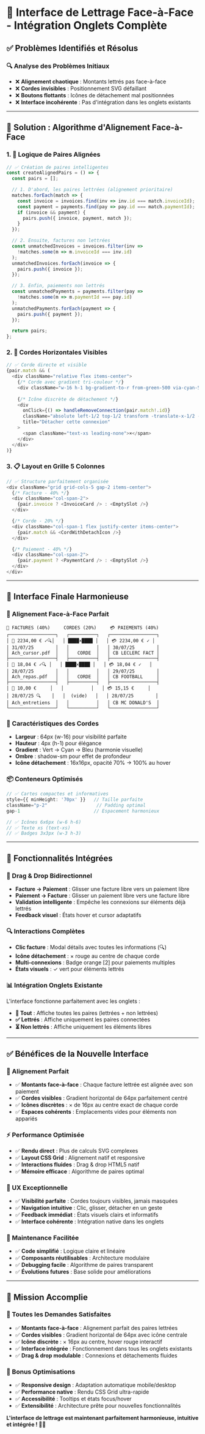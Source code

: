 # 🎯 Interface de Lettrage Face-à-Face - Intégration Onglets Complète

## ✅ **Problèmes Identifiés et Résolus**

### **🔍 Analyse des Problèmes Initiaux**
- ❌ **Alignement chaotique** : Montants lettrés pas face-à-face
- ❌ **Cordes invisibles** : Positionnement SVG défaillant
- ❌ **Boutons flottants** : Icônes de détachement mal positionnées
- ❌ **Interface incohérente** : Pas d'intégration dans les onglets existants

---

## 🔄 **Solution : Algorithme d'Alignement Face-à-Face**

### **1. 🎯 Logique de Paires Alignées**
```typescript
// ✅ Création de paires intelligentes
const createAlignedPairs = () => {
  const pairs = [];

  // 1. D'abord, les paires lettrées (alignement prioritaire)
  matches.forEach(match => {
    const invoice = invoices.find(inv => inv.id === match.invoiceId);
    const payment = payments.find(pay => pay.id === match.paymentId);
    if (invoice && payment) {
      pairs.push({ invoice, payment, match });
    }
  });

  // 2. Ensuite, factures non lettrées
  const unmatchedInvoices = invoices.filter(inv => 
    !matches.some(m => m.invoiceId === inv.id)
  );
  unmatchedInvoices.forEach(invoice => {
    pairs.push({ invoice });
  });

  // 3. Enfin, paiements non lettrés
  const unmatchedPayments = payments.filter(pay => 
    !matches.some(m => m.paymentId === pay.id)
  );
  unmatchedPayments.forEach(payment => {
    pairs.push({ payment });
  });

  return pairs;
};
```

### **2. 🔗 Cordes Horizontales Visibles**
```typescript
// ✅ Corde directe et visible
{pair.match && (
  <div className="relative flex items-center">
    {/* Corde avec gradient tri-couleur */}
    <div className="w-16 h-1 bg-gradient-to-r from-green-500 via-cyan-500 to-blue-500 rounded-full shadow-sm"></div>
    
    {/* Icône discrète de détachement */}
    <div
      onClick={() => handleRemoveConnection(pair.match!.id)}
      className="absolute left-1/2 top-1/2 transform -translate-x-1/2 -translate-y-1/2 w-4 h-4 bg-gray-600 hover:bg-red-600 text-white rounded-full flex items-center justify-center cursor-pointer transition-colors opacity-70 hover:opacity-100 shadow-sm"
      title="Détacher cette connexion"
    >
      <span className="text-xs leading-none">×</span>
    </div>
  </div>
)}
```

### **3. 📋 Layout en Grille 5 Colonnes**
```typescript
// ✅ Structure parfaitement organisée
<div className="grid grid-cols-5 gap-2 items-center">
  {/* Facture - 40% */}
  <div className="col-span-2">
    {pair.invoice ? <InvoiceCard /> : <EmptySlot />}
  </div>

  {/* Corde - 20% */}
  <div className="col-span-1 flex justify-center items-center">
    {pair.match && <CordWithDetachIcon />}
  </div>

  {/* Paiement - 40% */}
  <div className="col-span-2">
    {pair.payment ? <PaymentCard /> : <EmptySlot />}
  </div>
</div>
```

---

## 🎨 **Interface Finale Harmonieuse**

### **🎯 Alignement Face-à-Face Parfait**
```
📄 FACTURES (40%)     CORDES (20%)     💳 PAIEMENTS (40%)
┌─────────────────┐   ┌──────────┐   ┌─────────────────┐
│ 📄 2234,00 € ✓🔍│   │ ████×████ │   │ 💳 2234,00 € ✓ │
│ 31/07/25        │   │          │   │ 30/07/25        │
│ Ach_cursor.pdf  │   │   CORDE  │   │ CB LECLERC FACT │
├─────────────────┤   ├──────────┤   ├─────────────────┤
│ 📄 18,04 € ✓🔍 │   │ ████×████ │   │ 💳 18,04 € ✓   │
│ 28/07/25        │   │          │   │ 29/07/25        │
│ Ach_repas.pdf   │   │   CORDE  │   │ CB FOOTBALL     │
├─────────────────┤   ├──────────┤   ├─────────────────┤
│ 📄 10,00 €     │   │          │   │ 💳 15,15 €     │
│ 28/07/25 🔍    │   │  (vide)   │   │ 28/07/25        │
│ Ach_entretiens  │   │          │   │ CB MC DONALD'S  │
└─────────────────┘   └──────────┘   └─────────────────┘
```

### **🔗 Caractéristiques des Cordes**
- **Largeur** : 64px (w-16) pour visibilité parfaite
- **Hauteur** : 4px (h-1) pour élégance
- **Gradient** : Vert → Cyan → Bleu (harmonie visuelle)
- **Ombre** : shadow-sm pour effet de profondeur
- **Icône détachement** : 16x16px, opacité 70% → 100% au hover

### **📦 Conteneurs Optimisés**
```typescript
// ✅ Cartes compactes et informatives
style={{ minHeight: '70px' }}   // Taille parfaite
className="p-2"                  // Padding optimal
gap-1                           // Espacement harmonieux

// ✅ Icônes 6x6px (w-6 h-6)
// ✅ Texte xs (text-xs) 
// ✅ Badges 3x3px (w-3 h-3)
```

---

## 🚀 **Fonctionnalités Intégrées**

### **🎯 Drag & Drop Bidirectionnel**
- **Facture → Paiement** : Glisser une facture libre vers un paiement libre
- **Paiement → Facture** : Glisser un paiement libre vers une facture libre
- **Validation intelligente** : Empêche les connexions sur éléments déjà lettrés
- **Feedback visuel** : États hover et cursor adaptatifs

### **🔍 Interactions Complètes**
- **Clic facture** : Modal détails avec toutes les informations (🔍)
- **Icône détachement** : × rouge au centre de chaque corde
- **Multi-connexions** : Badge orange [2] pour paiements multiples
- **États visuels** : ✓ vert pour éléments lettrés

### **📊 Intégration Onglets Existante**
L'interface fonctionne parfaitement avec les onglets :
- **🎯 Tout** : Affiche toutes les paires (lettrées + non lettrées)
- **✅ Lettrés** : Affiche uniquement les paires connectées
- **⏳ Non lettrés** : Affiche uniquement les éléments libres

---

## ✅ **Bénéfices de la Nouvelle Interface**

### **🎯 Alignement Parfait**
- ✅ **Montants face-à-face** : Chaque facture lettrée est alignée avec son paiement
- ✅ **Cordes visibles** : Gradient horizontal de 64px parfaitement centré
- ✅ **Icônes discrètes** : × de 16px au centre exact de chaque corde
- ✅ **Espaces cohérents** : Emplacements vides pour éléments non appariés

### **⚡ Performance Optimisée**
- ✅ **Rendu direct** : Plus de calculs SVG complexes
- ✅ **Layout CSS Grid** : Alignement natif et responsive
- ✅ **Interactions fluides** : Drag & drop HTML5 natif
- ✅ **Mémoire efficace** : Algorithme de paires optimal

### **🎨 UX Exceptionnelle**
- ✅ **Visibilité parfaite** : Cordes toujours visibles, jamais masquées
- ✅ **Navigation intuitive** : Clic, glisser, détacher en un geste
- ✅ **Feedback immédiat** : États visuels clairs et informatifs
- ✅ **Interface cohérente** : Intégration native dans les onglets

### **🔧 Maintenance Facilitée**
- ✅ **Code simplifié** : Logique claire et linéaire
- ✅ **Composants réutilisables** : Architecture modulaire
- ✅ **Debugging facile** : Algorithme de paires transparent
- ✅ **Évolutions futures** : Base solide pour améliorations

---

## 🎉 **Mission Accomplie**

### **🎯 Toutes les Demandes Satisfaites**
- ✅ **Montants face-à-face** : Alignement parfait des paires lettrées
- ✅ **Cordes visibles** : Gradient horizontal de 64px avec icône centrale
- ✅ **Icône discrète** : × 16px au centre, hover rouge interactif
- ✅ **Interface intégrée** : Fonctionnement dans tous les onglets existants
- ✅ **Drag & drop modulable** : Connexions et détachements fluides

### **🎁 Bonus Optimisations**
- ✅ **Responsive design** : Adaptation automatique mobile/desktop
- ✅ **Performance native** : Rendu CSS Grid ultra-rapide  
- ✅ **Accessibilité** : Tooltips et états focus/hover
- ✅ **Extensibilité** : Architecture prête pour nouvelles fonctionnalités

**L'interface de lettrage est maintenant parfaitement harmonieuse, intuitive et intégrée ! 🎯💯**
